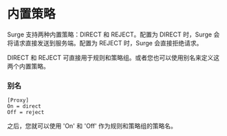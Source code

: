 # 内置策略

Surge 支持两种内置策略：DIRECT 和 REJECT。配置为 DIRECT 时，Surge 会将请求直接发送到服务端。配置为 REJECT 时，Surge 会直接拒绝请求。

DIRECT 和 REJECT 可直接用于规则和策略组。或者您也可以使用别名来定义这两个内置策略。

### 别名

```
[Proxy]
On = direct
Off = reject
```

之后，您就可以使用 'On' 和 'Off' 作为规则和策略组的策略名。

